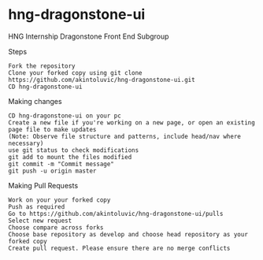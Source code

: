 # hng-dragonstone-ui
HNG Internship Dragonstone Front End Subgroup

Steps

    Fork the repository
    Clone your forked copy using git clone https://github.com/akintoluvic/hng-dragonstone-ui.git
    CD hng-dragonstone-ui

Making changes

    CD hng-dragonstone-ui on your pc
    Create a new file if you're working on a new page, or open an existing page file to make updates 
    (Note: Observe file structure and patterns, include head/nav where necessary)
    use git status to check modifications
    git add to mount the files modified
    git commit -m "Commit message"
    git push -u origin master

Making Pull Requests

    Work on your your forked copy
    Push as required
    Go to https://github.com/akintoluvic/hng-dragonstone-ui/pulls
    Select new request
    Choose compare across forks
    Choose base repository as develop and choose head repository as your forked copy
    Create pull request. Please ensure there are no merge conflicts
